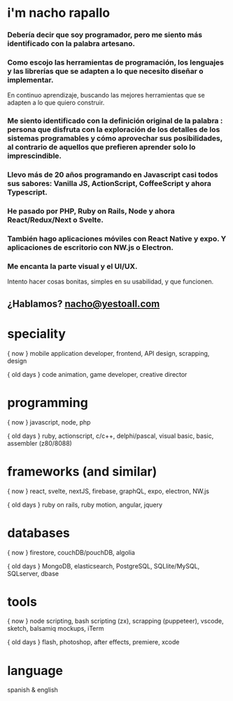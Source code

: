 # i'm nacho rapallo

### Debería decir que soy programador, pero me siento más identificado con la palabra **artesano**.

### Como <artesano de software> escojo las herramientas de programación, los lenguajes y las librerías que se adapten a lo que necesito diseñar o implementar. 
En continuo aprendizaje, buscando las mejores herramientas que se adapten a lo que quiero construir.

### Me siento identificado con la definición original de la palabra <Hacker>: persona que disfruta con la exploración de los detalles de los sistemas programables y cómo aprovechar sus posibilidades, al contrario de aquellos que prefieren aprender solo lo imprescindible.

### Llevo más de 20 años programando en Javascript casi todos sus sabores: Vanilla JS, ActionScript, CoffeeScript y ahora Typescript.

### He pasado por PHP, Ruby on Rails, Node y ahora React/Redux/Next o Svelte.

### También hago aplicaciones móviles con React Native y expo. Y aplicaciones de escritorio con NW.js o Electron.

### Me encanta la parte visual y el UI/UX. 
Intento hacer cosas bonitas, simples en su usabilidad, y que funcionen.

## ¿Hablamos? nacho@yestoall.com



# speciality

{ now } mobile application developer, frontend, API design, scrapping, design

{ old days } code animation, game developer, creative director


# programming 

{ now } javascript, node, php

{ old days } ruby, actionscript, c/c++, delphi/pascal, visual basic, basic, assembler (z80/8088)


# frameworks (and similar)

{ now } react, svelte, nextJS, firebase, graphQL, expo, electron, NW.js

{ old days } ruby on rails, ruby motion, angular, jquery


# databases

{ now } firestore, couchDB/pouchDB, algolia

{ old days } MongoDB, elasticsearch, PostgreSQL, SQLlite/MySQL, SQLserver, dbase


# tools

{ now } node scripting, bash scripting (zx), scrapping (puppeteer), vscode, sketch, balsamiq mockups, iTerm

{ old days } flash, photoshop, after effects, premiere, xcode

# language

spanish & english
